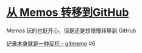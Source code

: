 # [从 Memos 转移到GitHub](https://github.com/VandeeFeng/gitmemo/issues/11)

Memos 玩的也挺开心，但是还是想慢慢转移到 GitHub

[记录本身就是一种反抗 - gitmemo](https://www.vandee.art/2024-11-21-recording-is-resistance.html) #6 